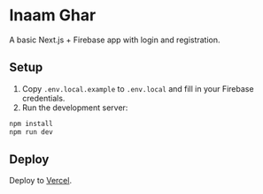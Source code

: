# Inaam Ghar

A basic Next.js + Firebase app with login and registration.

## Setup

1. Copy `.env.local.example` to `.env.local` and fill in your Firebase credentials.
2. Run the development server:
```bash
npm install
npm run dev
```

## Deploy

Deploy to [Vercel](https://vercel.com).